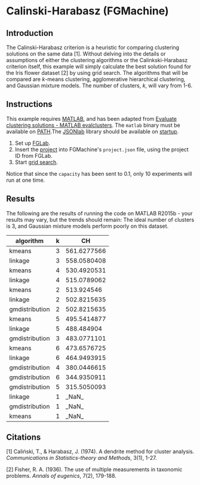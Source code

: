 # Calinski-Harabasz (FGMachine)

## Introduction

The Calinski-Harabasz criterion is a heuristic for comparing clustering solutions on the same data [1]. Without delving into the details or assumptions of either the clustering algorithms or the Calinkski-Harabasz criterion itself, this example will simply calculate the best solution found for the Iris flower dataset [2] by using grid search. The algorithms that will be compared are *k*-means clustering, agglomerative hierarchical clustering, and Gaussian mixture models. The number of clusters, *k*, will vary from 1-6.

## Instructions

This example requires [MATLAB](http://uk.mathworks.com/products/matlab/), and has been adapted from [Evaluate clustering solutions - MATLAB evalclusters](https://uk.mathworks.com/help/stats/evalclusters.html). The `matlab` binary must be available on [PATH](https://en.wikipedia.org/wiki/PATH_(variable)).The [JSONlab](http://iso2mesh.sourceforge.net/cgi-bin/index.cgi?jsonlab) library should be available on [startup](https://uk.mathworks.com/help/matlab/ref/startup.html).

1. Set up [FGLab](https://github.com/Kaixhin/FGLab/blob/master/examples/Calinski-Harabasz).
1. Insert the [project](https://github.com/Kaixhin/FGLab/blob/master/examples/Calinski-Harabasz/projects.json) into FGMachine's `project.json` file, using the project ID from FGLab.
1. Start [grid search](https://github.com/Kaixhin/FGLab/blob/master/examples/Calinski-Harabasz).

Notice that since the `capacity` has been sent to 0.1, only 10 experiments will run at one time.

## Results

The following are the results of running the code on MATLAB R2015b - your results may vary, but the trends should remain: The ideal number of clusters is 3, and Gaussian mixture models perform poorly on this dataset.

| algorithm      | k | CH          |
|----------------|---|-------------|
| kmeans         | 3 | 561.6277566 |
| linkage        | 3 | 558.0580408 |
| kmeans         | 4 | 530.4920531 |
| linkage        | 4 | 515.0789062 |
| kmeans         | 2 | 513.924546  |
| linkage        | 2 | 502.8215635 |
| gmdistribution | 2 | 502.8215635 |
| kmeans         | 5 | 495.5414877 |
| linkage        | 5 | 488.484904  |
| gmdistribution | 3 | 483.0771101 |
| kmeans         | 6 | 473.6576725 |
| linkage        | 6 | 464.9493915 |
| gmdistribution | 4 | 380.0446615 |
| gmdistribution | 6 | 344.9350911 |
| gmdistribution | 5 | 315.5050093 |
| linkage        | 1 | \_NaN\_     |
| gmdistribution | 1 | \_NaN\_     |
| kmeans         | 1 | \_NaN\_     |

## Citations

[1] Caliński, T., & Harabasz, J. (1974). A dendrite method for cluster analysis. *Communications in Statistics-theory and Methods*, 3(1), 1-27.

[2] Fisher, R. A. (1936). The use of multiple measurements in taxonomic problems. *Annals of eugenics*, 7(2), 179-188.
